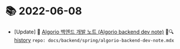 # 📚 2022-06-08
- [Update] 📙 [Algorio 백엔드 개발 노트 (Algorio backend dev note)](https://til.qriositylog.com/featured/backend/spring/algorio-backend-dev-note) 📃🔍 [history](https://github.com/Queue-ri/TIL/commits/main/docs/backend/spring/algorio-backend-dev-note.mdx?since=2022-06-08T00:00:00Z&until=2022-06-08T23:59:59Z) `repo: docs/backend/spring/algorio-backend-dev-note.mdx`